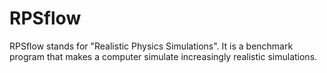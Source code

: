 # RPSflow
RPSflow stands for "Realistic Physics Simulations". It is a benchmark program that makes a computer simulate increasingly realistic simulations.
